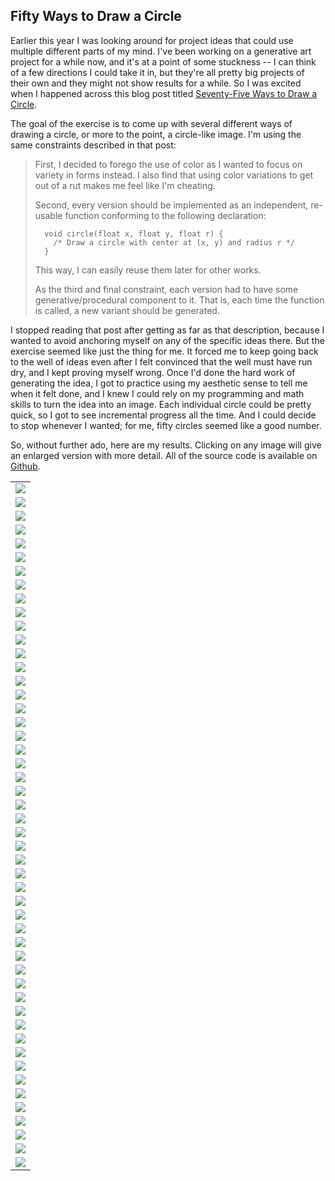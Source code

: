 ## Fifty Ways to Draw a Circle

Earlier this year I was looking around for project ideas that could use
multiple different parts of my mind. I've been working on a generative art
project for a while now, and it's at a point of some stuckness -- I can think
of a few directions I could take it in, but they're all pretty big projects
of their own and they might not show results for a while. So I was excited
when I happened across this blog post titled [Seventy-Five Ways to Draw a
Circle](https://sighack.com/post/seventy-five-ways-to-draw-a-circle).

The goal of the exercise is to come up with several different ways of drawing
a circle, or more to the point, a circle-like image.  I'm using the same
constraints described in that post:

> First, I decided to forego the use of color as I wanted to focus on
> variety in forms instead. I also find that using color variations to get
> out of a rut makes me feel like I'm cheating.
>
> Second, every version should be implemented as an independent, re-usable
> function conforming to the following declaration:
>
> ```
>   void circle(float x, float y, float r) {
>     /* Draw a circle with center at (x, y) and radius r */
>   }
> ```
>
> This way, I can easily reuse them later for other works.
>
> As the third and final constraint, each version had to have some
> generative/procedural component to it. That is, each time the function is
> called, a new variant should be generated.

I stopped reading that post after getting as far as that description,
because I wanted to avoid anchoring myself on any of the specific ideas
there.  But the exercise seemed like just the thing for me.  It forced me
to keep going back to the well of ideas even after I felt convinced that
the well must have run dry, and I kept proving myself wrong.  Once I'd done
the hard work of generating the idea, I got to practice using my aesthetic
sense to tell me when it felt done, and I knew I could rely on my
programming and math skills to turn the idea into an image.  Each
individual circle could be pretty quick, so I got to see incremental
progress all the time.  And I could decide to stop whenever I wanted; for
me, fifty circles seemed like a good number.

So, without further ado, here are my results.  Clicking on any image will
give an enlarged version with more detail.  All of the source code is
available on [Github](https://github.com/blakej11/50-circles).

|     |
|:---:|
|[![](images/660/c01.png)](images/1320/c01.png)|
|[![](images/660/c02.png)](images/1320/c02.png)|
|[![](images/660/c03.png)](images/1320/c03.png)|
|[![](images/660/c04.png)](images/1320/c04.png)|
|[![](images/660/c05.png)](images/1320/c05.png)|
|[![](images/660/c06.png)](images/1320/c06.png)|
|[![](images/660/c07.png)](images/1320/c07.png)|
|[![](images/660/c08.png)](images/1320/c08.png)|
|[![](images/660/c09.png)](images/1320/c09.png)|
|[![](images/660/c10.png)](images/1320/c10.png)|
|[![](images/660/c11.png)](images/1320/c11.png)|
|[![](images/660/c12.png)](images/1320/c12.png)|
|[![](images/660/c13.png)](images/1320/c13.png)|
|[![](images/660/c14.png)](images/1320/c14.png)|
|[![](images/660/c15.png)](images/1320/c15.png)|
|[![](images/660/c16.png)](images/1320/c16.png)|
|[![](images/660/c17.png)](images/1320/c17.png)|
|[![](images/660/c18.png)](images/1320/c18.png)|
|[![](images/660/c19.png)](images/1320/c19.png)|
|[![](images/660/c20.png)](images/1320/c20.png)|
|[![](images/660/c21.png)](images/1320/c21.png)|
|[![](images/660/c22.png)](images/1320/c22.png)|
|[![](images/660/c23.png)](images/1320/c23.png)|
|[![](images/660/c24.png)](images/1320/c24.png)|
|[![](images/660/c25.png)](images/1320/c25.png)|
|[![](images/660/c26.png)](images/1320/c26.png)|
|[![](images/660/c27.png)](images/1320/c27.png)|
|[![](images/660/c28.png)](images/1320/c28.png)|
|[![](images/660/c29.png)](images/1320/c29.png)|
|[![](images/660/c30.png)](images/1320/c30.png)|
|[![](images/660/c31.png)](images/1320/c31.png)|
|[![](images/660/c32.png)](images/1320/c32.png)|
|[![](images/660/c33.png)](images/1320/c33.png)|
|[![](images/660/c34.png)](images/1320/c34.png)|
|[![](images/660/c35.png)](images/1320/c35.png)|
|[![](images/660/c36.png)](images/1320/c36.png)|
|[![](images/660/c37.png)](images/1320/c37.png)|
|[![](images/660/c38.png)](images/1320/c38.png)|
|[![](images/660/c39.png)](images/1320/c39.png)|
|[![](images/660/c40.png)](images/1320/c40.png)|
|[![](images/660/c41.png)](images/1320/c41.png)|
|[![](images/660/c42.png)](images/1320/c42.png)|
|[![](images/660/c43.png)](images/1320/c43.png)|
|[![](images/660/c44.png)](images/1320/c44.png)|
|[![](images/660/c45.png)](images/1320/c45.png)|
|[![](images/660/c46.png)](images/1320/c46.png)|
|[![](images/660/c47.png)](images/1320/c47.png)|
|[![](images/660/c48.png)](images/1320/c48.png)|
|[![](images/660/c49.png)](images/1320/c49.png)|
|[![](images/660/c50.png)](images/1320/c50.png)|
